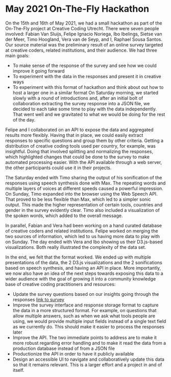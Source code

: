 # May 2021 On-The-Fly Hackathon

On the 15th and 16th of May 2021, we had a small hackathon as part of the On-The-Fly project at Creative Coding Utrecht. There were seven people involved: Fabian Van Sluijs, Felipe Ignacio Noriega, Ibo Ibelings, Sietse van der Meer, Timo Hoogland, Vera van de Seyp, and I, Raphael Sousa Santos. Our source material was the preliminary result of an online survey targeted at creative coders, related institutions, and their audience. We had three main goals:
 * To make sense of the response of the survey and see how we could improve it going forward
 * To experiment with the data in the responses and present it in creative ways
 * To experiment with this format of hackathon and think about out how to host a larger one in a similar format
On Saturday morning, we started slowly with a round of introductions and, after an initial bolt of collaboration extracting the survey response into a JSON file, we decided to each take some time to play with the data independently. That went well and we gravitated to what we would be doing for the rest of the day.

Felipe and I collaborated on an API to expose the data and aggregated results more flexibly. Having that in place, we could easily extract responses to specific questions and group them by other criteria. Getting a distribution of creative coding tools used per country, for example, was insightful. Doing that involved splitting and normalizing the responses, which highlighted changes that could be done to the survey to make automated processing easier. With the API available through a web server, the other participants could use it in their projects.

The Saturday ended with Timo sharing the output of his sonification of the responses using speech synthesis done with Max. The repeating words and multiple layers of voices at different speeds caused a powerful impression. On Sunday, Timo expanded into the browser using the Web Speech API. That proved to be less flexible than Max, which led to a simpler sonic output. This made the higher representation of certain tools, countries and gender in the survey evidently clear. Timo also included a visualization of the spoken words, which added to the overall message.

In parallel, Fabian and Vera had been working on a hand curated database of creative coders and related institutions. Felipe worked on merging the two sources of information, which led to us having more data to play with on Sunday. The day ended with Vera and Ibo showing us their D3.js-based visualizations. Both really illustrated the complexity of the data set.

In the end, we felt that the format worked. We ended up with multiple presentations of the data, the 2 D3.js visualizations and the 2 sonifications based on speech synthesis, and having an API in place. More importantly, we now also have an idea of the next steps towards exposing this data to a wider audience with the goal of growing it into a community knowledge base of creative coding practitioners and resources:
 * Update the survey questions based on our insights going through the responses [link to survey](https://onthefly.creativecodingutrecht.nl)
 * Improve the survey interface and response storage format to capture the data in a more structured format. For example, on questions that allow multiple answers, such as when we ask what tools people are using, we would provide multiple input fields instead of a single text field as we currently do. This should make it easier to process the responses later
 * Improve the API. The two immediate points to address are to make it more robust regarding error handling and to make it read the data from a production database instead of from a JSON file
 * Productionize the API in order to have it publicly available
 * Design an accessible UI to navigate and collaboratively update this data so that it remains relevant. This is a larger effort and a project in and of itself.
